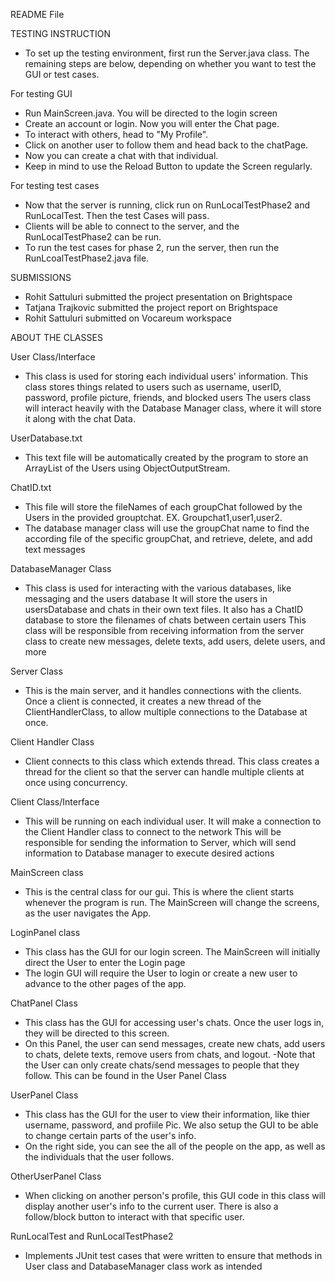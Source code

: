 README File

TESTING INSTRUCTION

- To set up the testing environment, first run the Server.java class. The remaining steps are below, depending on whether you want to test the GUI or test cases.

For testing GUI
- Run MainScreen.java. You will be directed to the login screen
- Create an account or login. Now you will enter the Chat page.
- To interact with others, head to "My Profile". 
- Click on another user to follow them and head back to the chatPage.
- Now you can create a chat with that individual.
- Keep in mind to use the Reload Button to update the Screen regularly.


For testing test cases
- Now that the server is running, click run on RunLocalTestPhase2 and RunLocalTest. Then the test Cases will pass.
- Clients will be able to connect to the server, and the RunLocalTestPhase2 can be run.
- To run the test cases for phase 2, run the server, then run the RunLcoalTestPhase2.java file.

SUBMISSIONS
- Rohit Sattuluri submitted the project presentation on Brightspace
- Tatjana Trajkovic submitted the project report on Brightspace
- Rohit Sattuluri submitted on Vocareum workspace

ABOUT THE CLASSES

User Class/Interface
- This class is used for storing each individual users' information.
  This class stores things related to users such as username, userID, password, profile picture, friends, and blocked users
  The users class will interact heavily with the Database Manager class, where it will store it along with the chat Data.

UserDatabase.txt
- This text file will be automatically created by the program to store an ArrayList of the Users using ObjectOutputStream.

ChatID.txt
- This file will store the fileNames of each groupChat followed by the Users in the provided grouptchat.
EX. Groupchat1,user1,user2.
- The database manager class will use the groupChat name to find the according file of the specific groupChat, and retrieve, delete, and add text messages


DatabaseManager Class
- This class is used for interacting with the various databases, like messaging and the users database
  It will store the users in usersDatabase and chats in their own text files.
  It also has a ChatID database to store the filenames of chats between certain users
  This class will be responsible from receiving information from the server class to create new messages, delete texts, add users, delete users, and more

Server Class
-  This is the main server, and it handles connections with the clients.
   Once a client is connected, it creates a new thread of the ClientHandlerClass, to allow multiple connections to the Database at once.

Client Handler Class
- Client connects to this class which extends thread.
This class creates a thread for the client so that the server can handle multiple clients at once using concurrency.

Client Class/Interface
- This will be running on each individual user. It will make a connection to the Client Handler class to connect to the network
This will be responsible for sending the information to Server, which will send information to Database manager to execute desired actions

MainScreen class
- This is the central class for our gui. This is where the client starts whenever the program is run. The MainScreen will change the screens, as the user navigates the App.

LoginPanel class
- This class has the GUI for our login screen. The MainScreen will initially direct the User to enter the Login page
- The login GUI will require the User to login or create a new user to advance to the other pages of the app.

ChatPanel Class
- This class has the GUI for accessing user's chats. Once the user logs in, they will be directed to this screen.
- On this Panel, the user can send messages, create new chats, add users to chats, delete texts, remove users from chats, and logout.
-Note that the User can only create chats/send messages to people that they follow. This can be found in the User Panel Class

UserPanel Class
- This class has the GUI for the user to view their information, like thier username, password, and profiile Pic. We also setup the GUI to be able to change certain parts of the user's info.
- On the right side, you can see the all of the people on the app, as well as the individuals that the user follows.

OtherUserPanel Class
- When clicking on another person's profile, this GUI code in this class will display another user's info to the current user. There is also a follow/block button to interact with that specific user. 

RunLocalTest and RunLocalTestPhase2
- Implements JUnit test cases that were written to ensure that methods in User class and DatabaseManager class work as intended














